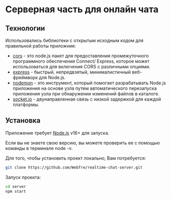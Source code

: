 # Серверная часть для онлайн чата

## Технологии

Использовались библиотеки с открытым исходным кодом для правильной работы приложния:

- [cors](https://www.npmjs.com/package/cors) - это node.js пакет для предоставления промежуточного программного обеспечения Connect/ Express, которое может использоваться для включения CORS с различными опциями.
- [express](https://www.npmjs.com/package/express) - быстрый, непредвзятый, минималистичный веб-фреймворк для Node.js.
- [nodemon](https://www.npmjs.com/package/nodemon) - это инструмент, который помогает разрабатывать Node.js приложения на основе узла путем автоматического перезапуска приложения узла при обнаружении изменений файлов в каталоге.
- [socket.io](https://www.npmjs.com/package/socket.io) - двунаправленная связь с низкой задержкой для каждой платформы.

## Установка

Приложение требует [Node.js](https://nodejs.org/) v16+ для запуска.

Если вы не знаете свою версию, вы можете проверить ее с помощью команды в терминале node -v.

Для того, чтобы установить проект локально, Вам потребуется:

```sh
git clone https://github.com/Webfre/realtime-chat-server.git
```

Запуск проекта:

```sh
cd server
npm start
```
